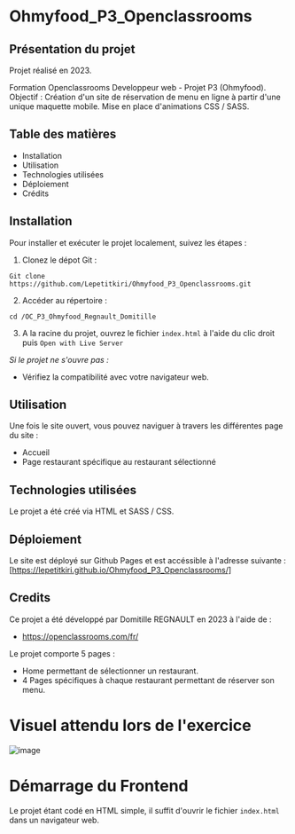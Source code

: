 # Ohmyfood_P3_Openclassrooms

## Présentation du projet

Projet réalisé en 2023.

Formation Openclassrooms Developpeur web - Projet P3 (Ohmyfood).
Objectif : Création d'un site de réservation de menu en ligne à partir d'une unique maquette mobile. Mise en place d'animations CSS / SASS.


## Table des matières

* Installation
* Utilisation
* Technologies utilisées
* Déploiement
* Crédits


## Installation

Pour installer et exécuter le projet localement, suivez les étapes : 

1. Clonez le dépot Git : 
```
Git clone https://github.com/Lepetitkiri/Ohmyfood_P3_Openclassrooms.git
```

2. Accéder au répertoire :
```
cd /OC_P3_Ohmyfood_Regnault_Domitille
```

3. A la racine du projet, ouvrez le fichier `index.html` à l'aide du clic droit puis `Open with Live Server` 


*Si le projet ne s'ouvre pas :*
* Vérifiez la compatibilité avec votre navigateur web.


## Utilisation
Une fois le site ouvert, vous pouvez naviguer à travers les différentes page du site :
* Accueil
* Page restaurant spécifique au restaurant sélectionné


## Technologies utilisées

Le projet a été créé via HTML et SASS / CSS.


## Déploiement

Le site est déployé sur Github Pages et est accéssible à l'adresse suivante : [https://lepetitkiri.github.io/Ohmyfood_P3_Openclassrooms/]

## Credits

Ce projet a été développé par Domitille REGNAULT en 2023 à l'aide de :
* https://openclassrooms.com/fr/









Le projet comporte 5 pages :
- Home permettant de sélectionner un restaurant.
- 4 Pages spécifiques à chaque restaurant permettant de réserver son menu.

# Visuel attendu lors de l'exercice 

![image](https://user-images.githubusercontent.com/121162994/224929954-cc0797e9-ddde-4140-b7ed-3103de9930e9.png)

# Démarrage du Frontend

Le projet étant codé en HTML simple, il suffit d'ouvrir le fichier `index.html` dans un navigateur web.
